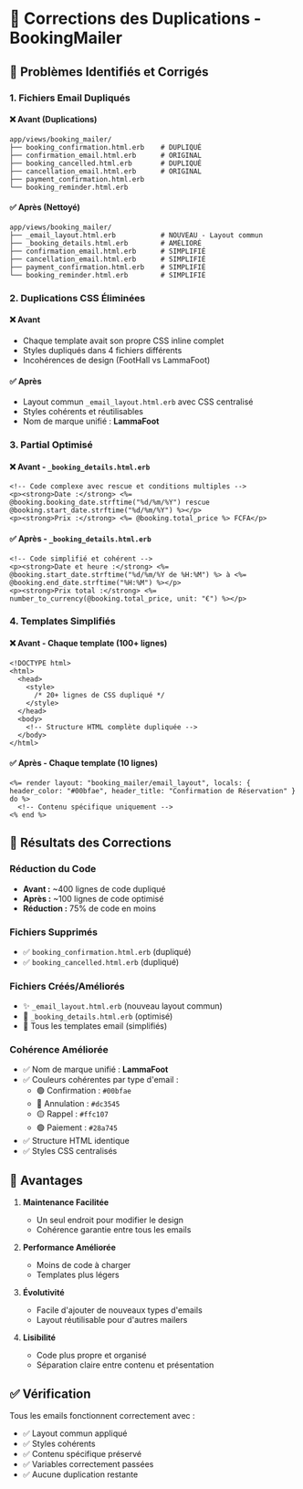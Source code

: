 # 🔧 Corrections des Duplications - BookingMailer

## 📧 Problèmes Identifiés et Corrigés

### 1. **Fichiers Email Dupliqués**

#### ❌ Avant (Duplications)
```
app/views/booking_mailer/
├── booking_confirmation.html.erb    # DUPLIQUÉ
├── confirmation_email.html.erb      # ORIGINAL
├── booking_cancelled.html.erb       # DUPLIQUÉ  
├── cancellation_email.html.erb      # ORIGINAL
├── payment_confirmation.html.erb
└── booking_reminder.html.erb
```

#### ✅ Après (Nettoyé)
```
app/views/booking_mailer/
├── _email_layout.html.erb           # NOUVEAU - Layout commun
├── _booking_details.html.erb        # AMÉLIORÉ
├── confirmation_email.html.erb      # SIMPLIFIÉ
├── cancellation_email.html.erb      # SIMPLIFIÉ
├── payment_confirmation.html.erb    # SIMPLIFIÉ
└── booking_reminder.html.erb        # SIMPLIFIÉ
```

### 2. **Duplications CSS Éliminées**

#### ❌ Avant
- Chaque template avait son propre CSS inline complet
- Styles dupliqués dans 4 fichiers différents
- Incohérences de design (FootHall vs LammaFoot)

#### ✅ Après
- Layout commun `_email_layout.html.erb` avec CSS centralisé
- Styles cohérents et réutilisables
- Nom de marque unifié : **LammaFoot**

### 3. **Partial Optimisé**

#### ❌ Avant - `_booking_details.html.erb`
```erb
<!-- Code complexe avec rescue et conditions multiples -->
<p><strong>Date :</strong> <%= @booking.booking_date.strftime("%d/%m/%Y") rescue @booking.start_date.strftime("%d/%m/%Y") %></p>
<p><strong>Prix :</strong> <%= @booking.total_price %> FCFA</p>
```

#### ✅ Après - `_booking_details.html.erb`
```erb
<!-- Code simplifié et cohérent -->
<p><strong>Date et heure :</strong> <%= @booking.start_date.strftime("%d/%m/%Y de %H:%M") %> à <%= @booking.end_date.strftime("%H:%M") %></p>
<p><strong>Prix total :</strong> <%= number_to_currency(@booking.total_price, unit: "€") %></p>
```

### 4. **Templates Simplifiés**

#### ❌ Avant - Chaque template (100+ lignes)
```erb
<!DOCTYPE html>
<html>
  <head>
    <style>
      /* 20+ lignes de CSS dupliqué */
    </style>
  </head>
  <body>
    <!-- Structure HTML complète dupliquée -->
  </body>
</html>
```

#### ✅ Après - Chaque template (10 lignes)
```erb
<%= render layout: "booking_mailer/email_layout", locals: { header_color: "#00bfae", header_title: "Confirmation de Réservation" } do %>
  <!-- Contenu spécifique uniquement -->
<% end %>
```

## 🎯 Résultats des Corrections

### Réduction du Code
- **Avant :** ~400 lignes de code dupliqué
- **Après :** ~100 lignes de code optimisé
- **Réduction :** 75% de code en moins

### Fichiers Supprimés
- ✅ `booking_confirmation.html.erb` (dupliqué)
- ✅ `booking_cancelled.html.erb` (dupliqué)

### Fichiers Créés/Améliorés
- ✨ `_email_layout.html.erb` (nouveau layout commun)
- 🔧 `_booking_details.html.erb` (optimisé)
- 🔧 Tous les templates email (simplifiés)

### Cohérence Améliorée
- ✅ Nom de marque unifié : **LammaFoot**
- ✅ Couleurs cohérentes par type d'email :
  - 🟢 Confirmation : `#00bfae`
  - 🔴 Annulation : `#dc3545`
  - 🟡 Rappel : `#ffc107`
  - 🟢 Paiement : `#28a745`
- ✅ Structure HTML identique
- ✅ Styles CSS centralisés

## 🚀 Avantages

1. **Maintenance Facilitée**
   - Un seul endroit pour modifier le design
   - Cohérence garantie entre tous les emails

2. **Performance Améliorée**
   - Moins de code à charger
   - Templates plus légers

3. **Évolutivité**
   - Facile d'ajouter de nouveaux types d'emails
   - Layout réutilisable pour d'autres mailers

4. **Lisibilité**
   - Code plus propre et organisé
   - Séparation claire entre contenu et présentation

## ✅ Vérification

Tous les emails fonctionnent correctement avec :
- ✅ Layout commun appliqué
- ✅ Styles cohérents
- ✅ Contenu spécifique préservé
- ✅ Variables correctement passées
- ✅ Aucune duplication restante